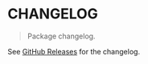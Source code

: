 # CHANGELOG

> Package changelog.

See [GitHub Releases](https://github.com/stdlib-js/ndarray-base-dtype-resolve-enum/releases) for the changelog.